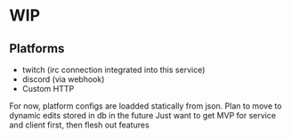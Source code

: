 # WIP

## Platforms
- twitch (irc connection integrated into this service)
- discord (via webhook)
- Custom HTTP

For now, platform configs are loadded statically from json. Plan to move to dynamic edits stored in db in the future
Just want to get MVP for service and client first, then flesh out features